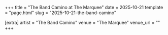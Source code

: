 +++
title = "The Band Camino at The Marquee"
date = 2025-10-21
template = "page.html"
slug = "2025-10-21-the-band-camino"

[extra]
artist = "The Band Camino"
venue = "The Marquee"
venue_url = ""
+++
